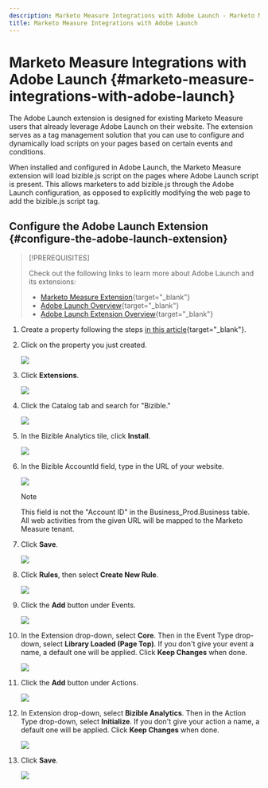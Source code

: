 ```yaml
---
description: Marketo Measure Integrations with Adobe Launch - Marketo Measure - Product Documentation
title: Marketo Measure Integrations with Adobe Launch
---
```

# Marketo Measure Integrations with Adobe Launch {#marketo-measure-integrations-with-adobe-launch}

The Adobe Launch extension is designed for existing Marketo Measure users that already leverage Adobe Launch on their website. The extension serves as a tag management solution that you can use to configure and dynamically load scripts on your pages based on certain events and conditions.

When installed and configured in Adobe Launch, the Marketo Measure extension will load bizible.js script on the pages where Adobe Launch script is present. This allows marketers to add bizible.js through the Adobe Launch configuration, as opposed to explicitly modifying the web page to add the bizible.js script tag.

## Configure the Adobe Launch Extension {#configure-the-adobe-launch-extension}

>[!PREREQUISITES]
>
>Check out the following links to learn more about Adobe Launch and its extensions:
>
>* [Marketo Measure Extension](https://experienceleague.adobe.com/docs/experience-platform/destinations/catalog/email/bizible.html?lang=en#catalog){target="_blank"}
>* [Adobe Launch Overview](https://experienceleague.adobe.com/docs/launch-learn/implementing-in-websites-with-launch/index.html?lang=en#prerequisites){target="_blank"}
>* [Adobe Launch Extension Overview](https://experienceleague.adobe.com/docs/launch/using/extension-dev/overview.html?lang=en#extension-configuration){target="_blank"}

1. Create a property following the steps [in this article](https://experienceleague.adobe.com/docs/platform-learn/implement-in-websites/configure-tags/create-a-property.html?lang=en#go-to-the-data-collection-interface){target="_blank"}. 

1. Click on the property you just created.

   ![](assets/marketo-measure-integrations-with-adobe-launch-1.png) 
 
1. Click **Extensions**.

   ![](assets/marketo-measure-integrations-with-adobe-launch-2.png)
 
1. Click the Catalog tab and search for "Bizible."

   ![](assets/marketo-measure-integrations-with-adobe-launch-3.png)

1. In the Bizible Analytics tile, click **Install**.

   ![](assets/marketo-measure-integrations-with-adobe-launch-4.png)

1. In the Bizible AccountId field, type in the URL of your website.

   ![](assets/marketo-measure-integrations-with-adobe-launch-5.png)

   >[!NOTE]
   >
   >This field is not the "Account ID" in the Business_Prod.Business table. All web activities from the given URL will be mapped to the Marketo Measure tenant.

1. Click **Save**.

   ![](assets/marketo-measure-integrations-with-adobe-launch-6.png)

1. Click **Rules**, then select **Create New Rule**.

   ![](assets/marketo-measure-integrations-with-adobe-launch-7.png)

1. Click the **Add** button under Events. 

   ![](assets/marketo-measure-integrations-with-adobe-launch-8.png)

1. In the Extension drop-down, select **Core**. Then in the Event Type drop-down, select **Library Loaded (Page Top)**. If you don't give your event a name, a default one will be applied. Click **Keep Changes** when done.

   ![](assets/marketo-measure-integrations-with-adobe-launch-9.png)

1. Click the **Add** button under Actions.

   ![](assets/marketo-measure-integrations-with-adobe-launch-10.png)

1. In Extension drop-down, select **Bizible Analytics**. Then in the Action Type drop-down, select **Initialize**. If you don't give your action a name, a default one will be applied. Click **Keep Changes** when done.

   ![](assets/marketo-measure-integrations-with-adobe-launch-11.png)

1. Click **Save**.

   ![](assets/marketo-measure-integrations-with-adobe-launch-12.png)
